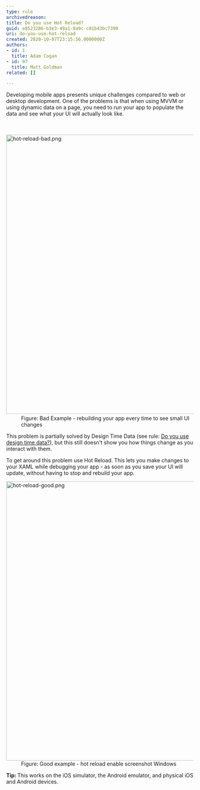 ```yaml
---
type: rule
archivedreason: 
title: Do you use Hot Reload?
guid: e8523286-b3e3-49a1-8a9c-c01b43bc7390
uri: do-you-use-hot-reload
created: 2020-10-07T23:15:56.0000000Z
authors:
- id: 1
  title: Adam Cogan
- id: 97
  title: Matt Goldman
related: []

---
```



Developing mobile apps presents unique challenges compared to web or desktop development. One of the problems is that when using MVVM or using dynamic data on a page, you need to run your app to populate the data and see what your UI will actually look like.<br>
<br><excerpt class='endintro'></excerpt><br>
<dl class="badImage"><dt>​<img src="/PublishingImages/hot-reload-bad.png" alt="hot-reload-bad.png" style="width&#58;750px;" /></dt><dd>Figure&#58; Bad Example - rebuilding your app every time to see small UI changes</dd></dl><p>This problem is partially solved by Design Time Data (see rule&#58; <a href="/_layouts/15/FIXUPREDIRECT.ASPX?WebId=3dfc0e07-e23a-4cbb-aac2-e778b71166a2&amp;TermSetId=07da3ddf-0924-4cd2-a6d4-a4809ae20160&amp;TermId=bc86f3f0-e79d-44a6-bf7c-0196afd45235">Do you use design time data?</a>), but this still doesn't show you how things change as you interact with them. </p><p>​To get around this problem use Hot Reload. This lets you make changes to your XAML while debugging your app - as soon as you save your UI will update, without having to stop and rebuild your app.</p><dl class="goodImage"><dt><img src="/PublishingImages/hot-reload-good.png" alt="hot-reload-good.png" style="width&#58;750px;" /></dt><dd>Figure&#58; Good example - hot reload enable screenshot Windows</dd></dl><p><b>Tip&#58; </b>This works on the iOS simulator, the Android emulator, and physical iOS and Android devices.</p>


